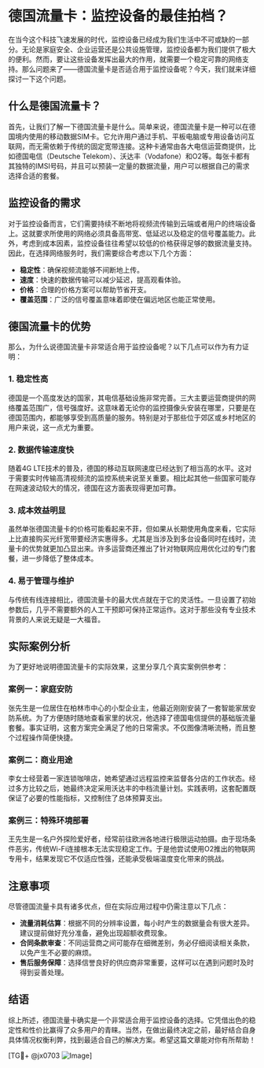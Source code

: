 # 德国流量卡：监控设备的最佳拍档？

在当今这个科技飞速发展的时代，监控设备已经成为我们生活中不可或缺的一部分。无论是家庭安全、企业运营还是公共设施管理，监控设备都为我们提供了极大的便利。然而，要让这些设备发挥出最大的作用，就需要一个稳定可靠的网络支持。那么问题来了——德国流量卡是否适合用于监控设备呢？今天，我们就来详细探讨一下这个问题。

## 什么是德国流量卡？

首先，让我们了解一下德国流量卡是什么。简单来说，德国流量卡是一种可以在德国境内使用的移动数据SIM卡。它允许用户通过手机、平板电脑或专用设备访问互联网，而无需依赖于传统的固定宽带连接。这种卡通常由各大电信运营商提供，比如德国电信（Deutsche Telekom）、沃达丰（Vodafone）和O2等。每张卡都有其独特的IMSI号码，并且可以预装一定量的数据流量，用户可以根据自己的需求选择合适的套餐。

## 监控设备的需求

对于监控设备而言，它们需要持续不断地将视频流传输到云端或者用户的终端设备上。这就要求所使用的网络必须具备高带宽、低延迟以及稳定的信号覆盖能力。此外，考虑到成本因素，监控设备往往希望以较低的价格获得足够的数据流量支持。因此，在选择网络服务时，我们需要综合考虑以下几个方面：

- **稳定性**：确保视频流能够不间断地上传。
- **速度**：快速的数据传输可以减少延迟，提高观看体验。
- **价格**：合理的价格方案可以帮助节省开支。
- **覆盖范围**：广泛的信号覆盖意味着即使在偏远地区也能正常使用。

## 德国流量卡的优势

那么，为什么说德国流量卡非常适合用于监控设备呢？以下几点可以作为有力证明：

### 1. 稳定性高
德国是一个高度发达的国家，其电信基础设施非常完善。三大主要运营商提供的网络覆盖范围广，信号强度好。这意味着无论你的监控摄像头安装在哪里，只要是在德国范围内，都能够享受到高质量的服务。特别是对于那些位于郊区或乡村地区的用户来说，这一点尤为重要。

### 2. 数据传输速度快
随着4G LTE技术的普及，德国的移动互联网速度已经达到了相当高的水平。这对于需要实时传输高清视频流的监控系统来说至关重要。相比起其他一些国家可能存在网速波动较大的情况，德国在这方面表现得更加可靠。

### 3. 成本效益明显
虽然单张德国流量卡的价格可能看起来不菲，但如果从长期使用角度来看，它实际上比直接购买光纤宽带要经济实惠得多。尤其是当涉及到多台设备同时在线时，流量卡的优势就更加凸显出来。许多运营商还推出了针对物联网应用优化过的专门套餐，进一步降低了整体成本。

### 4. 易于管理与维护
与传统有线连接相比，德国流量卡的最大优点就在于它的灵活性。一旦设置了初始参数后，几乎不需要额外的人工干预即可保持正常运作。这对于那些没有专业技术背景的人来说无疑是一大福音。

## 实际案例分析

为了更好地说明德国流量卡的实际效果，这里分享几个真实案例供参考：

### 案例一：家庭安防
张先生是一位居住在柏林市中心的小型企业主，他最近刚刚安装了一套智能家居安防系统。为了方便随时随地查看家里的状况，他选择了德国电信提供的基础版流量套餐。事实证明，这套方案完全满足了他的日常需求。不仅图像清晰流畅，而且整个过程操作简便快捷。

### 案例二：商业用途
李女士经营着一家连锁咖啡店，她希望通过远程监控来监督各分店的工作状态。经过多方比较之后，她最终决定采用沃达丰的中档流量计划。实践表明，这套配置既保证了必要的性能指标，又控制住了总体预算支出。

### 案例三：特殊环境部署
王先生是一名户外探险爱好者，经常前往欧洲各地进行极限运动拍摄。由于现场条件恶劣，传统Wi-Fi连接根本无法实现稳定工作。于是他尝试使用O2推出的物联网专用卡，结果发现它不仅适应性强，还能承受极端温度变化带来的挑战。

## 注意事项

尽管德国流量卡具有诸多优点，但在实际应用过程中仍需注意以下几点：

- **流量消耗估算**：根据不同的分辨率设置，每小时产生的数据量会有很大差异。建议提前做好充分准备，避免出现超额收费现象。
- **合同条款审查**：不同运营商之间可能存在细微差别，务必仔细阅读相关条款，以免产生不必要的麻烦。
- **售后服务保障**：选择信誉良好的供应商非常重要，这样可以在遇到问题时及时得到妥善处理。

## 结语

综上所述，德国流量卡确实是一个非常适合用于监控设备的选择。它凭借出色的稳定性和性价比赢得了众多用户的青睐。当然，在做出最终决定之前，最好结合自身具体情况权衡利弊，找到最适合自己的解决方案。希望这篇文章能对你有所帮助！

[TG💪+ @jx0703 ![Image](https://github.com/user-attachments/assets/dbca1d08-cadb-493c-b0ec-ad6f7a83f270)]